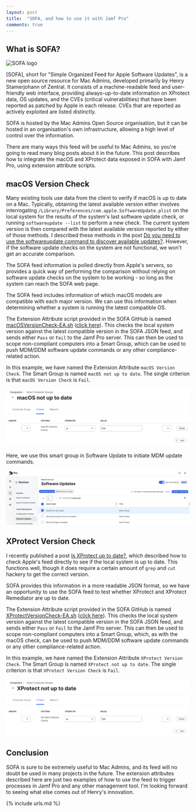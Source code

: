 ```yaml
---
layout: post
title:  "SOFA, and how to use it with Jamf Pro"
comments: true
---
```


## What is SOFA?

![SOFA logo](https://github.com/macadmins/sofa/raw/main/images/custom_logo.png)

[SOFA], short for "Simple Organized Feed for Apple Software Updates", is a new open source resource for Mac Admins, developed primarily by Henry Stamerjohann of Zentral. It consists of a machine-readable feed and user-friendly web interface, providing always-up-to-date information on XProtect data, OS updates, and the CVEs (critical vulnerabilities) that have been reported as patched by Apple in each release. CVEs that are reported as actively exploited are listed distinctly.

SOFA is hosted by the Mac Admins Open Source organisation, but it can be hosted in an organisation's own infrastructure, allowing a high level of control over the information.

There are many ways this feed will be useful to Mac Admins, so you're going to read many blog posts about it in the future. This post describes how to integrate the macOS and XProtect data exposed in SOFA with Jamf Pro, using extension attribute scripts.

## macOS Version Check

Many existing tools use data from the client to verify if macOS is up to date on a Mac. Typically, obtaining the latest available version either involves interrogating `/Library/Preferences/com.apple.SoftwareUpdate.plist` on the local system for the results of the system's last software update check, or running `softwareupdate --list` to perform a new check. The current system version is then compared with the latest available version reported by either of those methods. I described these methods in the post [Do you need to use the softwareupdate command to discover available updates?][1]. However, if the software update checks on the system are not functional, we won't get an accurate comparison.

The SOFA feed information is polled directly from Apple's servers, so provides a quick way of performing the comparison without relying on software update checks on the system to be working - so long as the system can reach the SOFA web page.

The SOFA feed includes information of which macOS models are compatible with each major version. We can use this information when determining whether a system is running the latest compatible OS.

The Extension Attribute script provided in the SOFA GitHub is named [macOSVersionCheck-EA.sh][3] ([click here][3]). This checks the local system version against the latest compatible version in the SOFA JSON feed, and sends either `Pass` or `Fail` to the Jamf Pro server. This can then be used to scope non-compliant computers into a Smart Group, which can be used to push MDM/DDM software update commands or any other compliance-related action.

In this example, we have named the Extension Attribute `macOS Version Check`. The Smart Group is named `macOS not up to date`. The single criterion is that `macOS Version Check` is `Fail`.

![macOS not up to date smart group](/assets/images/macOS-not-up-to-date-smart-group.png)

Here, we use this smart group in Software Update to initiate MDM update commands.

![Software Update Beta](/assets/images/software-update-beta-scope.png)

## XProtect Version Check

I recently published a post [Is XProtect up to date?][2], which described how to check Apple's feed directly to see if the local system is up to date. This functions well, though it does require a certain amount of `grep` and `cut` hackery to get the correct version.

SOFA provides this information in a more readable JSON format, so we have an opportunity to use the SOFA feed to test whether XProtect and XProtect Remediator are up to date.

The Extension Attribute script provided in the SOFA GitHub is named [XProtectVersionCheck-EA.sh][4] ([click here][4]). This checks the local system version against the latest compatible version in the SOFA JSON feed, and sends either `Pass` or `Fail` to the Jamf Pro server. This can then be used to scope non-compliant computers into a Smart Group, which, as with the macOS check, can be used to push MDM/DDM software update commands or any other compliance-related action.

In this example, we have named the Extension Attribute `XProtect Version Check`. The Smart Group is named `XProtect not up to date`. The single criterion is that `XProtect Version Check` is `Fail`.

![XProtect not up to date smart group](/assets/images/xprotect-not-up-to-date-smart-group.png)

## Conclusion

SOFA is sure to be extremely useful to Mac Admins, and its feed will no doubt be used in many projects in the future. The extension attributes described here are just two examples of how to use the feed to trigger processes in Jamf Pro and any other management tool. I'm looking forward to seeing what else comes out of Henry's innovation.

[1]: https://grahamrpugh.com/2022/09/29/software-update-check.html
[2]: https://grahamrpugh.com/2023/12/06/xprotect-version-check.html
[3]: https://github.com/macadmins/sofa/blob/main/tool-scripts/macOSVersionCheck-EA.sh
[4]: https://github.com/macadmins/sofa/blob/main/tool-scripts/XProtectVersionCheck-EA.sh

{% include urls.md %}

